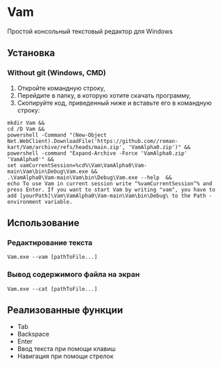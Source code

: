 # Vam
Простой консольный текстовый редактор для Windows
## Установка
### Without git (Windows, CMD)
1. Откройте командную строку,
2. Перейдите в папку, в которую хотите скачать программу,
3. Скопируйте код, приведенный ниже и вставьте его в командную строку:
```
mkdir Vam && 
cd /D Vam &&  
powershell -Command "(New-Object Net.WebClient).DownloadFile('https://github.com//roman-kart/Vam/archive/refs/heads/main.zip', 'VamAlpha0.zip')" && 
powershell -command "Expand-Archive -Force 'VamAlpha0.zip' 'VamAlpha0'" &&
set vamCurrentSession=%cd%\Vam\VamAlpha0\Vam-main\Vam\bin\Debug\Vam.exe && 
.\VamAlpha0\Vam-main\Vam\bin\Debug\Vam.exe --help  && 
echo To use Vam in current session write ^%vamCurrentSession^% and press Enter. If you want to start Vam by writing "vam", you have to add [yourPath]\Vam\VamAlpha0\Vam-main\Vam\bin\Debug\ to the Path - environment variable.
```
## Использование
### Редактирование текста
```
Vam.exe --vam [pathToFile...]
```
### Вывод содержимого файла на экран
```
Vam.exe --cat [pathToFile...]
```
## Реализованные функции
- Tab
- Backspace 
- Enter
- Ввод текста при помощи клавиш
- Навигация при помощи стрелок
